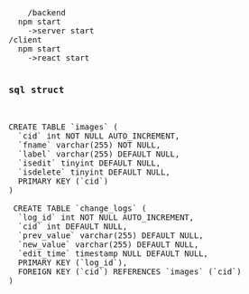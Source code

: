 <pre>
    /backend 
  npm start
    ->server start
/client
  npm start
    ->react start

<h3>sql struct</h3>
    
CREATE TABLE `images` (
  `cid` int NOT NULL AUTO_INCREMENT,
  `fname` varchar(255) NOT NULL,
  `label` varchar(255) DEFAULT NULL,
  `isedit` tinyint DEFAULT NULL,
  `isdelete` tinyint DEFAULT NULL,
  PRIMARY KEY (`cid`)
) 

 CREATE TABLE `change_logs` (
  `log_id` int NOT NULL AUTO_INCREMENT,
  `cid` int DEFAULT NULL,
  `prev_value` varchar(255) DEFAULT NULL,
  `new_value` varchar(255) DEFAULT NULL,
  `edit_time` timestamp NULL DEFAULT NULL,
  PRIMARY KEY (`log_id`),
  FOREIGN KEY (`cid`) REFERENCES `images` (`cid`)
) 

    
</pre>
